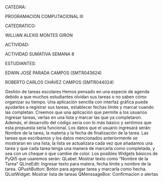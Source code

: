 CATEDRA:

PROGRAMACION COMPUTACIONAL III

CATEDRATICO:

WILLIAN ALEXIS MONTES GIRON

ACTIVIDAD:

ACTIVIDAD SUMATIVA SEMANA 8

ESTUDIANTES:

EDWIN JOSÉ PARADA CAMPOS (SMTR043624)

ROBERTO CARLOS CHÁVEZ CAMPOS (SMTR044024)


Gestión de tareas escolares 
Hemos pensado en una especie de agenda debido a que muchos estudiantes olvidan sus tareas o no saben cómo organizar su tiempo. Una aplicación sencilla con interfaz gráfica puede ayudarles a registrar sus tareas, establecer fechas límite y marcar cuando las completan.
Creemos que una aplicación que permite a los usuarios ingresar tareas, verlas en una lista y marcar las que ya completaron. Además, el desarrollo del código seria con lo más básico y sentimos que esta propuesta seria funcional.
Los datos que el usuario ingresará serán: Nombre de la tarea, la materia y la fecha de finalización de la tarea.
Las tareas que escribamos y los datos mencionados anteriormente se mostraran en una lista, la lista se actualizara cada vez que añadamos una tarea y que cada tarea tenga una manera de marcarla como completada, y sea con un cheque o que cambie de color.
Los posibles Widgets básicos de PyQt5 que usaremos serán:
QLabel: Mostrar texto como “Nombre de la Tarea”
QLineEdit: Ingresar texto para matera, fecha límite y nombre de la tarea.
QPushButton: Botón para agregar tarea y marcarla como hecha.
QListWidget: Mostrar lista de tareas
QMenssageBox: Confirmacion o alertas
